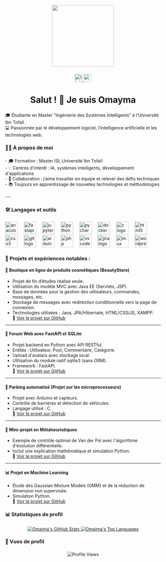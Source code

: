<div align="center">
  <img height="200" src="https://media1.giphy.com/media/v1.Y2lkPTc5MGI3NjExd2JmMzNlbm92cG8zaXpzOXRhcHhxaXQ0bjdzMmxiOWgyOW42Mjl2dSZlcD12MV9pbnRlcm5hbF9naWZfYnlfaWQmY3Q9Zw/hpXdHPfFI5wTABdDx9/giphy.gif"  />
</div>

###

<div align="center">
  <a href="https://www.linkedin.com/public-profile/settings?lipi=urn%3Ali%3Apage%3Ad_flagship3_profile_self_edit_contact-info%3BOfXKvO9wTsuvv7%2F6SVsAjw%3D%3D" target="_blank">
    <img src="https://img.shields.io/static/v1?message=LinkedIn&logo=linkedin&label=&color=0077B5&logoColor=white&labelColor=&style=for-the-badge" height="25" alt="linkedin logo"  />
  </a>
  <a href="mailto:omaima.harchich@gmail.com" target="_blank">
    <img src="https://img.shields.io/static/v1?message=Gmail&logo=gmail&label=&color=D14836&logoColor=white&labelColor=&style=for-the-badge" height="25" alt="gmail logo"  />
  </a>
</div>

###

<h1 align="center">Salut ! 👋 Je suis Omayma</h1>

###

<p align="left">🎓 Étudiante en Master "Ingénierie des Systèmes Intelligents" à l’Université Ibn Tofail. <br>💻 Passionnée par le développement logiciel, l’intelligence artificielle et les technologies web.</p>

###

<h3 align="left">👩‍💻 À propos de moi</h3>

###

<p align="left">- 🎓 Formation : Master ISI, Université Ibn Tofaïl  <br>- 💡 Centres d'intérêt : IA, systèmes intelligents, développement d'applications  <br>- 🤝 Collaboration : j’aime travailler en équipe et relever des défis techniques  <br>- 📚 Toujours en apprentissage de nouvelles technologies et méthodologies<br><br>---</p>

###
###

<h3 align="left">🛠 Langages et outils</h3>

###

<div align="left">
  <img src="https://cdn.jsdelivr.net/gh/devicons/devicon/icons/anaconda/anaconda-original.svg" height="40" alt="anaconda logo"  />
  <img width="12" />
  <img src="https://cdn.jsdelivr.net/gh/devicons/devicon/icons/fastapi/fastapi-original.svg" height="40" alt="fastapi logo"  />
  <img width="12" />
  <img src="https://cdn.jsdelivr.net/gh/devicons/devicon/icons/jupyter/jupyter-original.svg" height="40" alt="jupyter logo"  />
  <img width="12" />
  <img src="https://cdn.jsdelivr.net/gh/devicons/devicon/icons/python/python-original.svg" height="40" alt="python logo"  />
  <img width="12" />
  <img src="https://cdn.jsdelivr.net/gh/devicons/devicon/icons/pycharm/pycharm-original.svg" height="40" alt="pycharm logo"  />
  <img width="12" />
  <img src="https://cdn.jsdelivr.net/gh/devicons/devicon/icons/docker/docker-plain-wordmark.svg" height="40" alt="docker logo"  />
  <img width="12" />
  <img src="https://cdn.jsdelivr.net/gh/devicons/devicon/icons/c/c-original.svg" height="40" alt="c logo"  />
  <img width="12" />
  <img src="https://cdn.jsdelivr.net/gh/devicons/devicon/icons/html5/html5-original.svg" height="40" alt="html5 logo"  />
  <img width="12" />
  <img src="https://cdn.jsdelivr.net/gh/devicons/devicon/icons/css3/css3-original.svg" height="40" alt="css3 logo"  />
  <img width="12" />
  <img src="https://cdn.jsdelivr.net/gh/devicons/devicon/icons/git/git-original.svg" height="40" alt="git logo"  />
  <img width="12" />
  <img src="https://cdn.jsdelivr.net/gh/devicons/devicon/icons/arduino/arduino-original.svg" height="40" alt="arduino logo"  />
  <img width="12" />
  <img src="https://cdn.jsdelivr.net/gh/devicons/devicon/icons/php/php-original.svg" height="40" alt="php logo"  />
  <img width="12" />
  <img src="https://cdn.jsdelivr.net/gh/devicons/devicon/icons/vscode/vscode-original.svg" height="40" alt="vscode logo"  />
  <img width="12" />
  <img src="https://cdn.jsdelivr.net/gh/devicons/devicon/icons/jira/jira-original.svg" height="40" alt="jira logo"  />
  <img width="12" />
  <img src="https://cdn.jsdelivr.net/gh/devicons/devicon/icons/linux/linux-original.svg" height="40" alt="linux logo"  />
  <img width="12" />
  <img src="https://cdn.jsdelivr.net/gh/devicons/devicon/icons/wordpress/wordpress-original.svg" height="40" alt="wordpress logo"  />
</div>

###


  ### 🧠 Projets et expériences notables :

#### 💄 Boutique en ligne de produits cosmétiques (BeautyStore)
- Projet de fin d’études réalisé seule.
- Utilisation du modèle MVC avec Java EE (Servlets, JSP).
- Base de données pour la gestion des utilisateurs, commandes, messages, etc.
- Stockage de messages avec redirection conditionnelle vers la page de connexion.
- Technologies utilisées : Java, JPA/Hibernate, HTML/CSS/JS, XAMPP.  
🔗 [Voir le projet sur GitHub](https://github.com/Omayma77/BeautyStore)

---

#### 🧵 Forum Web avec FastAPI et SQLite
- Projet backend en Python avec API RESTful.
- Entités : Utilisateur, Post, Commentaire, Catégorie.
- Upload d'avatars avec stockage local.
- Utilisation du module natif sqlite3 (sans ORM).
- Framework : FastAPI.  
🔗 [Voir le projet sur GitHub](https://github.com/Omayma77/FastAPI-Forum)

---

#### 🚗 Parking automatisé (Projet sur les microprocesseurs)
- Projet avec Arduino et capteurs.
- Contrôle de barrières et détection de véhicules.
- Langage utilisé : C.  
🔗 [Voir le projet sur GitHub](https://github.com/Omayma77/Parking-Automatique)

---

#### 🔬 Mini-projet en Métaheuristiques
- Exemple de contrôle optimal de Van der Pol avec l'algorithme d'évolution différentielle.
- Inclut une explication mathématique et simulation Python.  
🔗 [Voir le projet sur GitHub](https://github.com/Omayma77/Metaheuristiques-VanDerPol)

---

#### 📊 Projet en Machine Learning
- Étude des Gaussian Mixture Models (GMM) et de la réduction de dimension non supervisée.
- Simulation Python.  
🔗 [Voir le projet sur GitHub](https://github.com/Omayma77/ML-GMM-DimensionalityReduction)




<h3 align="left">📊 Statistiques de profil</h3>

###

<div align="center">
  <a href="https://github.com/Omayma77">
    <img src="https://github-readme-stats.vercel.app/api?username=Omayma77&show_icons=true&theme=radical&hide_title=true&hide=prs" alt="Omaima's GitHub Stats" />
  </a>
  <a href="https://github.com/Omayma77">
    <img src="https://github-readme-stats.vercel.app/api/top-langs/?username=Omayma77&theme=radical&layout=compact&langs_count=6" alt="Omaima's Top Languages" />
  </a>
</div>

###

<h3 align="left">👀 Vues de profil</h3>

###

<div align="center">
  <img src="https://komarev.com/ghpvc/?username=Omayma77&color=brightgreen&style=flat" alt="Profile Views" />
</div>
